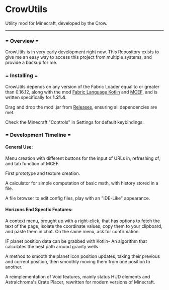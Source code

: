 # CrowUtils
Utility mod for Minecraft, developed by the Crow.

---

### = Overview =

CrowUtils is in very early development right now.
This Repository exists to give me an easy way to access this project from multiple systems,
and provide a backup for me.

### = Installing =

CrowUtils depends on any version of the Fabric Loader equal to or greater than 0.16.12,
along with the mod [Fabric Language Kotlin](https://modrinth.com/mod/fabric-language-kotlin) and
[MCEF](https://modrinth.com/mod/mcef/), and is written specifically for **1.21.4**.

Drag and drop the mod .jar from [Releases](https://github.com/diena1dev/CrowUtils/releases),
ensuring all dependencies are met.

Check the Minecraft "Controls" in Settings for default keybindings.

### = Development Timeline =

#### General Use:

Menu creation with different buttons for the input of URLs in, refreshing of, and tab function of MCEF.

First prototype and texture creation.

A calculator for simple computation of basic math, with history stored in a file.

A file browser to edit config files, play with an "IDE-Like" appearance.

#### Horizons End Specfic Features:

A context menu, brought up with a right-click, that has options to fetch the text of the page,
isolate the coordinate values, copy them to your clipboard, and paste them in chat. On the same menu, ask for confirmation.

IF planet position data can be grabbed with Kotlin- An algorithm that calculates
the best path around gravity wells.

A method to smooth the planet icon position updates, taking their previous and current position,
then smoothly moving them from one position to another.

A reimplementation of Void features, mainly status HUD elements and Astralchroma's Crate Placer,
rewritten for modern versions of Minecraft.